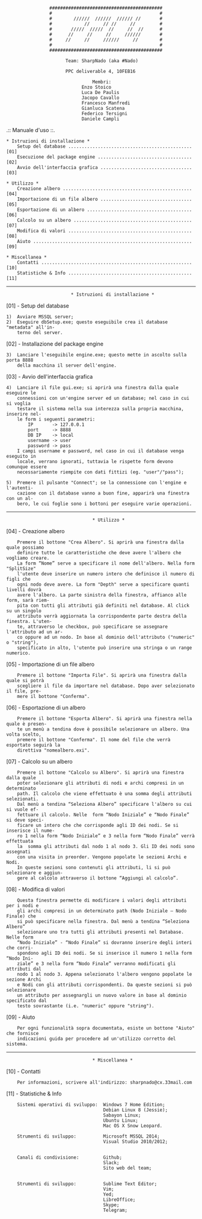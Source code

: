                             
                    ##########################################
                    #                                        #
                    #        //////  //////  ////// //       #
                    #            //     // //     //         #
                    #       /////  /////  //     //  //      #
                    #      //     //     //     //////       #
                    #     //     //     //////     //        #
                    #                                        #
                    ##########################################

                          Team: SharpNado (aka #Nado)

                          PPC deliverable 4, 10FEB16

                                    Membri:     
                                Enzo Stoico
                                Luca De Paulis
                                Jacopo Cavallo
                                Francesco Manfredi
                                Gianluca Scatena
                                Federico Tersigni
                                Daniele Campli

 
 .:: Manuale d'uso ::.

    * Istruzioni di installazione *
        Setup del database .............................................. [01]
        Esecuzione del package engine ................................... [02]
        Avvio dell'interfaccia grafica .................................. [03]

    * Utilizzo *
        Creazione albero ................................................ [04]
        Importazione di un file albero .................................. [05]
        Esportazione di un albero ....................................... [06]
        Calcolo su un albero ............................................ [07]
        Modifica di valori .............................................. [08]
        Aiuto ........................................................... [09]

    * Miscellanea *
        Contatti ........................................................ [10]
        Statistiche & Info .............................................. [11]


-------------------------------------------------------------------------------------

                            * Istruzioni di installazione *


[01] - Setup del database

    1)  Avviare MSSQL server;
    2)  Eseguire dbSetup.exe; questo eseguibile crea il database "metadata" all'in-
        terno del server.



[02] - Installazione del package engine

    3)  Lanciare l'eseguibile engine.exe; questo mette in ascolto sulla porta 8888
        della macchina il server dell'engine.



[03] - Avvio dell'interfaccia grafica

    4)  Lanciare il file gui.exe; si aprirà una finestra dalla quale eseguire le
        connessioni con un'engine server ed un database; nel caso in cui si voglia
        testare il sistema nella sua interezza sulla propria macchina, inserire nel-
        le form i seguenti parametri:
            IP       -> 127.0.0.1
            port     -> 8888
            DB IP    -> local
            username -> user
            password -> pass
        I campi username e password, nel caso in cui il database venga eseguito in
        locale, verrano ignorati, tuttavia le rispette form devono comunque essere
        necessariamente riempite con dati fittizi (eg. "user"/"pass");
        
    5)  Premere il pulsante "Connect"; se la connessione con l'engine e l'autenti-
        cazione con il database vanno a buon fine, apparirà una finestra con un al-
        bero, le cui foglie sono i bottoni per eseguire varie operazioni.

-------------------------------------------------------------------------------------

                                    * Utilizzo *
                                    
[04] - Creazione albero
    
        Premere il bottone "Crea Albero". Si aprirà una finestra dalla quale possiamo
        definire tutte le caratteristiche che deve avere l'albero che vogliamo creare.
        La form “Nome” serve a specificare il nome dell'albero. Nella form "SplitSize"
        l'utente deve inserire un numero intero che definisce il numero di figli che 
        ogni nodo deve avere. La form "Depth" serve a specificare quanti livelli dovrà
        avere l'albero. La parte sinistra della finestra, affianco alle form, sarà riem-
        pita con tutti gli attributi già definiti nel database. Al click su un singolo
        attributo verrà aggiornata la corrispondente parte destra della finestra. L'uten-
        te, attraverso le checkbox, può specificare se assegnare l'attributo ad un ar-
        co oppure ad un nodo. In base al dominio dell'attributo ("numeric" o "string"),
        specificato in alto, l'utente può inserire una stringa o un range numerico.


[05] - Importazione di un file albero
        
        Premere il bottone "Importa File". Si aprirà una finestra dalla quale si potrà
        scegliere il file da importare nel database. Dopo aver selezionato il file, pre-
        mere il bottone "Conferma".


[06] - Esportazione di un albero
        
        Premere il bottone "Esporta Albero". Si aprirà una finestra nella quale è presen-
        te un menù a tendina dove è possibile selezionare un albero. Una volta scelto,
        premere il bottone "Conferma". Il nome del file che verrà esportato seguirà la
        direttiva "nomealbero.exi".


[07] - Calcolo su un albero
        
        Premere il bottone "Calcolo su Albero". Si aprirà una finestra dalla quale
        poter selezionare gli attributi di nodi e archi compresi in un determinato
        path. Il calcolo che viene effettuato è una somma degli attributi selezionati.
        Dal menù a tendina “Seleziona Albero” specificare l'albero su cui si vuole ef-
        fettuare il calcolo. Nelle  form “Nodo Iniziale” e “Nodo Finale” si deve speci-
        ficare un intero che che corrisponde agli ID dei nodi. Se si inserisce il nume-
        ro 1 nella form “Nodo Iniziale” e 3 nella form “Nodo Finale” verrà effettuata 
        la  somma gli attributi dal nodo 1 al nodo 3. Gli ID dei nodi sono assegnati 
        con una visita in preorder. Vengono popolate le sezioni Archi e Nodi.
        In queste sezioni sono contenuti gli attributi, li si può selezionare e aggiun-
        gere al calcolo attraverso il bottone “Aggiungi al calcolo”.


[08] - Modifica di valori

        Questa finestra permette di modificare i valori degli attributi per i nodi e 
        gli archi compresi in un determinato path (Nodo Iniziale – Nodo Finale) che 
        si può specificare nella finestra. Dal menù a tendina “Seleziona Albero” 
        selezionare uno tra tutti gli attributi presenti nel Database. Nelle form 
        “Nodo Iniziale” - “Nodo Finale” si dovranno inserire degli interi che corri-
        spondono agli ID dei nodi. Se si inserisce il numero 1 nella form “Nodo Ini-
        ziale” e 3 nella form “Nodo Finale” verranno modificati gli attributi dal 
        nodo 1 al nodo 3. Appena selezionato l'albero vengono popolate le sezione Archi
        e Nodi con gli attributi corrispondenti. Da queste sezioni si può selezionare
        un attributo per assegnargli un nuovo valore in base al dominio specificato dal
        testo sovrastante (i.e. "numeric" oppure "string").


[09] - Aiuto

        Per ogni funzionalità sopra documentata, esiste un bottone "Aiuto" che fornisce
        indicazioni guida per procedere ad un'utilizzo corretto del sistema.

-------------------------------------------------------------------------------------

                                    * Miscellanea *
[10] - Contatti
        
        Per informazioni, scrivere all'indirizzo: sharpnado@cx.33mail.com


[11] - Statistiche & Info
        
        Sistemi operativi di sviluppo:  Windows 7 Home Edition; 
                                        Debian Linux 8 (Jessie);
                                        Sabayon Linux;
                                        Ubuntu Linux;
                                        Mac OS X Snow Leopard.

        Strumenti di sviluppo:          Microsoft MSSQL 2014;
                                        Visual Studio 2010/2012;
                                        

        Canali di condivisione:         Github;
                                        Slack;
                                        Sito web del team;
                                        
                                    
        Strumenti di sviluppo:          Sublime Text Editor;
                                        Vim;
                                        Yed;
                                        LibreOffice;
                                        Skype;
                                        Telegram;

